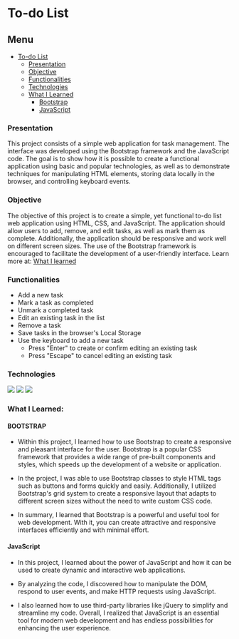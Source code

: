 # To-do List

## Menu

- [To-do List](#to-do-list)
  - [Presentation](#presentation)
  - [Objective](#objective)
  - [Functionalities](#functionalities)
  - [Technologies](#technologies)
  - [What I Learned](#what-i-learned)
    - [Bootstrap](#bootstrap)
    - [JavaScript](#javascript)
  
### Presentation

This project consists of a simple web application for task management. The interface was developed using the Bootstrap framework and the JavaScript code. The goal is to show how it is possible to create a functional application using basic and popular technologies, as well as to demonstrate techniques for manipulating HTML elements, storing data locally in the browser, and controlling keyboard events.

### Objective

The objective of this project is to create a simple, yet functional to-do list web application using HTML, CSS, and JavaScript. The application should allow users to add, remove, and edit tasks, as well as mark them as complete. Additionally, the application should be responsive and work well on different screen sizes. The use of the Bootstrap framework is encouraged to facilitate the development of a user-friendly interface. Learn more at: [What I learned](#what-i-learned)

### Functionalities

- Add a new task
- Mark a task as completed
- Unmark a completed task
- Edit an existing task in the list
- Remove a task
- Save tasks in the browser's Local Storage
- Use the keyboard to add a new task
    - Press "Enter" to create or confirm editing an existing task
    - Press "Escape" to cancel editing an existing task

### Technologies

<img src="https://img.shields.io/badge/HTML5-E34F26?style=for-the-badge&logo=html5&logoColor=white">
<img src="https://img.shields.io/badge/bootstrap-%23563D7C.svg?style=for-the-badge&logo=bootstrap&logoColor=white">
<img src="https://img.shields.io/badge/JavaScript-323330?style=for-the-badge&logo=javascript&logoColor=F7DF1E">

### What I Learned:

#### BOOTSTRAP

- Within this project, I learned how to use Bootstrap to create a responsive and pleasant interface for the user. Bootstrap is a popular CSS framework that provides a wide range of pre-built components and styles, which speeds up the development of a website or application.

- In the project, I was able to use Bootstrap classes to style HTML tags such as buttons and forms quickly and easily. Additionally, I utilized Bootstrap's grid system to create a responsive layout that adapts to different screen sizes without the need to write custom CSS code.

- In summary, I learned that Bootstrap is a powerful and useful tool for web development. With it, you can create attractive and responsive interfaces efficiently and with minimal effort.

#### JavaScript

- In this project, I learned about the power of JavaScript and how it can be used to create dynamic and interactive web applications.

- By analyzing the code, I discovered how to manipulate the DOM, respond to user events, and make HTTP requests using JavaScript.

- I also learned how to use third-party libraries like jQuery to simplify and streamline my code. Overall, I realized that JavaScript is an essential tool for modern web development and has endless possibilities for enhancing the user experience.